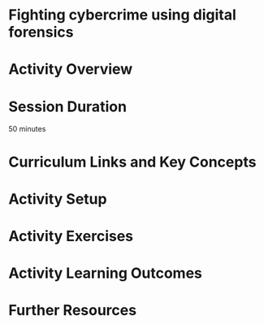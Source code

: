 # Fighting cybercrime using digital forensics

# Activity Overview


# Session Duration
50 minutes

# Curriculum Links and Key Concepts


# Activity Setup


# Activity Exercises


# Activity Learning Outcomes


# Further Resources
